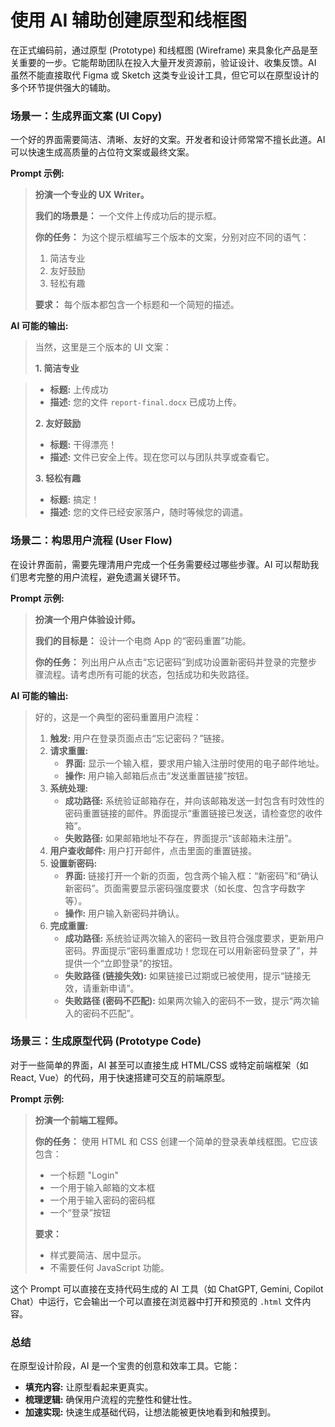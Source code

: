 # 使用 AI 辅助创建原型和线框图

在正式编码前，通过原型 (Prototype) 和线框图 (Wireframe) 来具象化产品是至关重要的一步。它能帮助团队在投入大量开发资源前，验证设计、收集反馈。AI 虽然不能直接取代 Figma 或 Sketch 这类专业设计工具，但它可以在原型设计的多个环节提供强大的辅助。

### 场景一：生成界面文案 (UI Copy)

一个好的界面需要简洁、清晰、友好的文案。开发者和设计师常常不擅长此道。AI 可以快速生成高质量的占位符文案或最终文案。

**Prompt 示例:**

> **扮演一个专业的 UX Writer。**
>
> **我们的场景是：** 一个文件上传成功后的提示框。
>
> **你的任务：**
> 为这个提示框编写三个版本的文案，分别对应不同的语气：
>
> 1.  简洁专业
> 2.  友好鼓励
> 3.  轻松有趣
>
> **要求：** 每个版本都包含一个标题和一个简短的描述。

**AI 可能的输出:**

> 当然，这里是三个版本的 UI 文案：
>
> **1. 简洁专业**

> *   **标题:** 上传成功
> *   **描述:** 您的文件 `report-final.docx` 已成功上传。
>
> **2. 友好鼓励**
>
> *   **标题:** 干得漂亮！
> *   **描述:** 文件已安全上传。现在您可以与团队共享或查看它。
>
> **3. 轻松有趣**
>
> *   **标题:** 搞定！
> *   **描述:** 您的文件已经安家落户，随时等候您的调遣。

### 场景二：构思用户流程 (User Flow)

在设计界面前，需要先理清用户完成一个任务需要经过哪些步骤。AI 可以帮助我们思考完整的用户流程，避免遗漏关键环节。

**Prompt 示例:**

> **扮演一个用户体验设计师。**
>
> **我们的目标是：** 设计一个电商 App 的“密码重置”功能。
>
> **你的任务：**
> 列出用户从点击“忘记密码”到成功设置新密码并登录的完整步骤流程。请考虑所有可能的状态，包括成功和失败路径。

**AI 可能的输出:**

> 好的，这是一个典型的密码重置用户流程：
>
> 1.  **触发:** 用户在登录页面点击“忘记密码？”链接。
> 2.  **请求重置:**
>     *   **界面:** 显示一个输入框，要求用户输入注册时使用的电子邮件地址。
>     *   **操作:** 用户输入邮箱后点击“发送重置链接”按钮。
> 3.  **系统处理:**
>     *   **成功路径:** 系统验证邮箱存在，并向该邮箱发送一封包含有时效性的密码重置链接的邮件。界面提示“重置链接已发送，请检查您的收件箱”。
>     *   **失败路径:** 如果邮箱地址不存在，界面提示“该邮箱未注册”。
> 4.  **用户查收邮件:** 用户打开邮件，点击里面的重置链接。
> 5.  **设置新密码:**
>     *   **界面:** 链接打开一个新的页面，包含两个输入框：“新密码”和“确认新密码”。页面需要显示密码强度要求（如长度、包含字母数字等）。
>     *   **操作:** 用户输入新密码并确认。
> 6.  **完成重置:**
>     *   **成功路径:** 系统验证两次输入的密码一致且符合强度要求，更新用户密码。界面提示“密码重置成功！您现在可以用新密码登录了”，并提供一个“立即登录”的按钮。
>     *   **失败路径 (链接失效):** 如果链接已过期或已被使用，提示“链接无效，请重新申请”。
>     *   **失败路径 (密码不匹配):** 如果两次输入的密码不一致，提示“两次输入的密码不匹配”。

### 场景三：生成原型代码 (Prototype Code)

对于一些简单的界面，AI 甚至可以直接生成 HTML/CSS 或特定前端框架（如 React, Vue）的代码，用于快速搭建可交互的前端原型。

**Prompt 示例:**

> **扮演一个前端工程师。**
>
> **你的任务：**
> 使用 HTML 和 CSS 创建一个简单的登录表单线框图。它应该包含：
>
> *   一个标题 "Login"
> *   一个用于输入邮箱的文本框
> *   一个用于输入密码的密码框
> *   一个“登录”按钮
>
> **要求：**
>
> *   样式要简洁、居中显示。
> *   不需要任何 JavaScript 功能。

这个 Prompt 可以直接在支持代码生成的 AI 工具（如 ChatGPT, Gemini, Copilot Chat）中运行，它会输出一个可以直接在浏览器中打开和预览的 `.html` 文件内容。

### 总结

在原型设计阶段，AI 是一个宝贵的创意和效率工具。它能：

*   **填充内容:** 让原型看起来更真实。
*   **梳理逻辑:** 确保用户流程的完整性和健壮性。
*   **加速实现:** 快速生成基础代码，让想法能被更快地看到和触摸到。